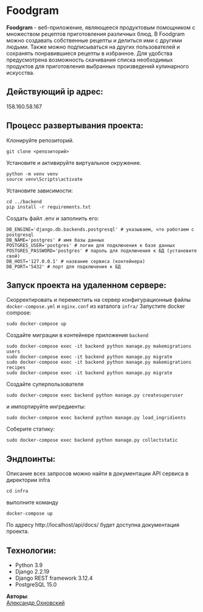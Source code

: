 # Foodgram

**Foodgram** - веб-приложение, являющееся продуктовым помощником с множеством рецептов приготовления  различных блюд. В Foodgram можно создавать собственные рецепты и делиться ими с другими людьми. Также можно подписываться на других пользователей и сохранять понравившиеся рецепты в избранное. Для удобства предусмотрена возможность скачивания списка необходимых продуктов для приготовления выбранных произведений кулинарного искусства.


## Действующий ip адрес:
158.160.58.167



## Процесс развертывания проекта:
Клонируйте репозиторий.
```
git clone <репозиторий>
```
Установите и активируйте виртуальное окружение.
```
python -m venv venv
source venv\Scripts\activate
```
Установите зависимости:
```
cd ../backend
pip install -r requirements.txt
```
Создать файл .env и заполнить его:
```
DB_ENGINE='django.db.backends.postgresql' # указываем, что работаем с postgresql
DB_NAME='postgres' # имя базы данных
POSTGRES_USER='postgres' # логин для подключения к базе данных
POSTGRES_PASSWORD='postgres' # пароль для подключения к БД (установите свой)
DB_HOST='127.0.0.1' # название сервиса (контейнера)
DB_PORT='5432' # порт для подключения к БД
```

## Запуск проекта на удаленном сервере:
Скорректировать и переместить на сервер конфигурационные файлы `docker-compose.yml` и `nginx.conf` из каталога `infra/`
Запустите docker compose:
```
sudo docker-compose up
```
Создайте миграции в контейнере приложения `backend`
```
sudo docker-compose exec -it backend python manage.py makemigrations users
sudo docker-compose exec -it backend python manage.py migrate
sudo docker-compose exec -it backend python manage.py makemigrations recipes
sudo docker-compose exec -it backend python manage.py migrate
```
Cоздайте суперпользователя
```
sudo docker-compose exec backend python manage.py createsuperuser
```
и импортируйте ингредиенты: 
```
sudo docker-compose exec backend python manage.py load_ingridients
```
Соберите статику:
```
sudo docker-compose exec backend python manage.py collectstatic
```


## Эндпоинты:
Описание всех запросов можно найти в документации API сервиса
в директории infra
```
cd infra
```
выполните команду 
```
docker-compose up
```
По адресу http://localhost/api/docs/ будет доступна документация проекта.

## Технологии:
- Python 3.9
- Django 2.2.19
- Django REST framework 3.12.4
- PostgreSQL 15.0

**Авторы**:  
[Александр Охновский](https://github.com/Okhnovsky)
